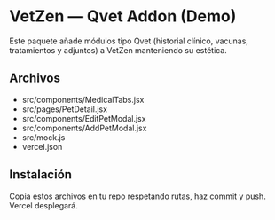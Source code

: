# VetZen — Qvet Addon (Demo)

Este paquete añade módulos tipo Qvet (historial clínico, vacunas, tratamientos y adjuntos)
a VetZen manteniendo su estética.

## Archivos
- src/components/MedicalTabs.jsx
- src/pages/PetDetail.jsx
- src/components/EditPetModal.jsx
- src/components/AddPetModal.jsx
- src/mock.js
- vercel.json

## Instalación
Copia estos archivos en tu repo respetando rutas, haz commit y push. Vercel desplegará.
